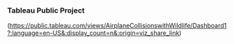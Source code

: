 ### Tableau Public Project
(https://public.tableau.com/views/AirplaneCollisionswithWildlife/Dashboard1?:language=en-US&:display_count=n&:origin=viz_share_link)


